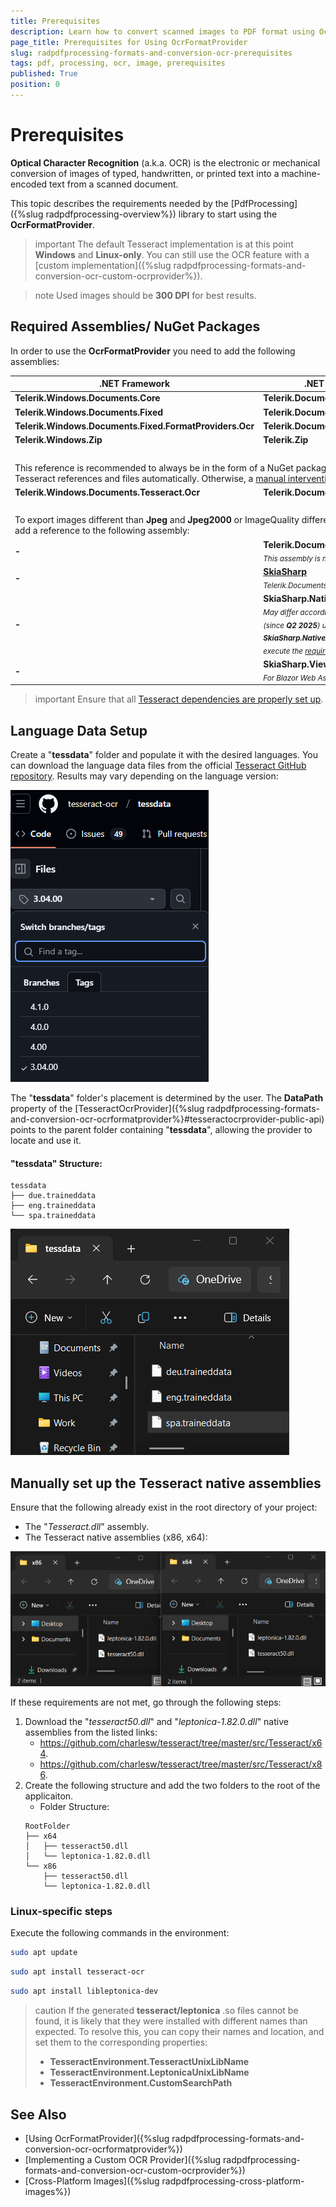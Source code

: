 ```yaml
---
title: Prerequisites
description: Learn how to convert scanned images to PDF format using OcrFormatProvider.
page_title: Prerequisites for Using OcrFormatProvider
slug: radpdfprocessing-formats-and-conversion-ocr-prerequisites
tags: pdf, processing, ocr, image, prerequisites
published: True
position: 0
---
```


# Prerequisites

**Optical Character Recognition** (a.k.a. OCR) is the electronic or mechanical conversion of images of typed, handwritten, or printed text into a machine-encoded text from a scanned document.

This topic describes the requirements needed by the [PdfProcessing]({%slug radpdfprocessing-overview%}) library to start using the **OcrFormatProvider**.

>important The default Tesseract implementation is at this point **Windows** and **Linux-only**. You can still use the OCR feature with a [custom implementation]({%slug radpdfprocessing-formats-and-conversion-ocr-custom-ocrprovider%}).

>note Used images should be **300 DPI** for best results.

## Required Assemblies/ NuGet Packages

In order to use the **OcrFormatProvider** you need to add the following assemblies:

<table>
<thead>
	<tr>
		<th>.NET Framework </th>
		<th>.NET Standard-compatible</th>
	</tr>
</thead>
<tbody>
	<tr>
		<td><b>Telerik.Windows.Documents.Core</b></td>
		<td><b>Telerik.Documents.Core</b></td>
	</tr>
	<tr>
	    <td><b>Telerik.Windows.Documents.Fixed</b></td>
		<td><b>Telerik.Documents.Fixed</b></td>
	</tr>
    <tr>
	    <td><b>Telerik.Windows.Documents.Fixed.FormatProviders.Ocr</b></td>
		<td><b>Telerik.Documents.Fixed.FormatProviders.Ocr</b></td>
	</tr>
    <tr>
	    <td><b>Telerik.Windows.Zip</b></td>
		<td><b>Telerik.Zip</b></td>
	</tr>
     </tr>
		<tr>
	    <td colspan="2">&nbsp;</td>
	</tr>
    <tr>
    <td colspan="2">
        This reference is recommended to always be in the form of a NuGet package, as it will add the required Tesseract references and files automatically. Otherwise, a 
        <a href="#manually-set-up-the-tesseract-native-assemblies">manual intervention</a> might be required.
    </td>
</tr>
        <tr>
	    <td><b>Telerik.Windows.Documents.Tesseract.Ocr</b></td>
		<td><b>Telerik.Documents.Tesseract.Ocr</b></td>
	</tr>
    </tr>
		<tr>
	    <td colspan="2">&nbsp;</td>
	</tr>
	<tr>
        <td colspan="2">To export images different than <b>Jpeg</b> and <b>Jpeg2000</b> or ImageQuality different than High you will need to add a reference to the following assembly:</td> 
    </tr>
	<tr>
	    <td><b>-</b></td>
		<td><b>Telerik.Documents.ImageUtils</b>
			<br><sub><i>This assembly is not available in UI for Xamarin.</i></sub>
	</tr>
    <tr>
	    <td><b>-</b></td>
		<td>
        <b><a href="https://www.nuget.org/packages/SkiaSharp/">SkiaSharp</a></b>
        <br>
        <sub><i>Telerik.Documents.ImageUtils depends on SkiaSharp.</i></sub>
    </td>
	</tr>
	<tr>
        <td><b>-</b></td>
		<td>
        <b>SkiaSharp.NativeAssets.*</b> (version 2.88.8)
        <br>
        <sub><i>May differ according to the used platform. For <b>Linux</b> (since <b>Q2 2025</b>) use <b>SkiaSharp.NativeAssets.Linux.NoDependencies</b> and execute the <a href="#linux-specific-steps">required commands.</a></i></sub>
	</tr>
	<tr>
        <td><b>-</b></td>
		<td>
        <b>SkiaSharp.Views.Blazor</b> and <b>wasm-tools</b>
        <br>
        <sub><i>For Blazor Web Assembly.</i></sub>
	</tr>
</tbody>
</table>

>important Ensure that all [Tesseract dependencies are properly set up](#manually-set-up-the-tesseract-native-assemblies).

## Language Data Setup

Create a "**tessdata**" folder and populate it with the desired languages. You can download the language data files from the official [Tesseract GitHub repository](https://github.com/tesseract-ocr/tessdata/blob/3.04.00/eng.traineddata). Results may vary depending on the language version:

![Tesseract Languages Version](images/tesseract-languages-version.png)

The "**tessdata**" folder's placement is determined by the user. The **DataPath** property of the [TesseractOcrProvider]({%slug radpdfprocessing-formats-and-conversion-ocr-ocrformatprovider%}#tesseractocrprovider-public-api) points to the parent folder containing "**tessdata**", allowing the provider to locate and use it.

#### "tessdata" Structure:

```plaintext
tessdata
├── due.traineddata
├── eng.traineddata     
└── spa.traineddata
```
![tessdata Structure](images/tessdata-structure.png) 

## Manually set up the Tesseract native assemblies

Ensure that the following already exist in the root directory of your project:
- The "_Tesseract.dll_" assembly.
- The Tesseract native assemblies (x86, x64): 

![Tesseract Native Assemblies Structure](images/tesseract-native-assemblies-structure.png)

If these requirements are not met, go through the following steps:

1. Download the "_tesseract50.dll_" and "_leptonica-1.82.0.dll_" native assemblies from the listed links:
    * https://github.com/charlesw/tesseract/tree/master/src/Tesseract/x64.
    * https://github.com/charlesw/tesseract/tree/master/src/Tesseract/x86.
1. Create the following structure and add the two folders to the root of the applicaiton.
    * Folder Structure:
    ```plaintext
    RootFolder
    ├── x64
    │   ├── tesseract50.dll
    │   └── leptonica-1.82.0.dll
    └── x86
        ├── tesseract50.dll
        └── leptonica-1.82.0.dll
    ```

### Linux-specific steps
Execute the following commands in the environment:
```bash
sudo apt update
```

```bash
sudo apt install tesseract-ocr
```

```bash
sudo apt install libleptonica-dev
```
 
>caution If the generated **tesseract/leptonica** .so files cannot be found, it is likely that they were installed with different names than expected. To resolve this, you can copy their names and location, and set them to the corresponding properties:
> * **TesseractEnvironment.TesseractUnixLibName**
> * **TesseractEnvironment.LeptonicaUnixLibName**
> * **TesseractEnvironment.CustomSearchPath**

## See Also

* [Using OcrFormatProvider]({%slug radpdfprocessing-formats-and-conversion-ocr-ocrformatprovider%})
* [Implementing a Custom OCR Provider]({%slug radpdfprocessing-formats-and-conversion-ocr-custom-ocrprovider%})
* [Cross-Platform Images]({%slug radpdfprocessing-cross-platform-images%})
